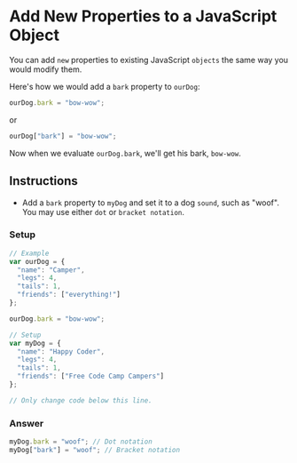 # Add New Properties to a JavaScript Object

You can add `new` properties to existing JavaScript `objects` the same
way you would modify them.

Here's how we would add a `bark` property to `ourDog`:

```javascript
ourDog.bark = "bow-wow";
```

or

```javascript
ourDog["bark"] = "bow-wow";
```

Now when we evaluate `ourDog.bark`, we'll get his bark, `bow-wow`.

## Instructions
 - Add a `bark` property to `myDog` and set it to a dog `sound`, such as
 "woof". You may use either `dot` or `bracket notation`.

### Setup

```javascript
// Example
var ourDog = {
  "name": "Camper",
  "legs": 4,
  "tails": 1,
  "friends": ["everything!"]
};

ourDog.bark = "bow-wow";

// Setup
var myDog = {
  "name": "Happy Coder",
  "legs": 4,
  "tails": 1,
  "friends": ["Free Code Camp Campers"]
};

// Only change code below this line.
```

### Answer

```javascript
myDog.bark = "woof"; // Dot notation
myDog["bark"] = "woof"; // Bracket notation
```
